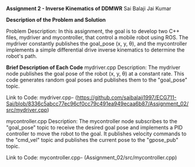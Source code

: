 **Assignment 2 - Inverse Kinematics of DDMWR**                                          Sai Balaji Jai Kumar

**Description of the Problem and Solution**  

Problem Description: In this assignment, the goal is to develop two C++ files, mydriver and mycontroller, that control a mobile robot using ROS. The mydriver constantly publishes the goal_pose (x, y, θ), and the mycontroller implements a simple differential drive inverse kinematics to determine the robot's path.

**Brief Description of Each Code**
mydriver.cpp
Description: The mydriver node publishes the goal pose of the robot (x, y, θ) at a constant rate. This code generates random goal poses and publishes them to the "goal_pose" topic.

Link to Code: mydriver.cpp- (https://github.com/saibalaji1997/ECG711-Sai/blob/8336c5abcc77ec96cf0cc79c491ea949ecaa6b87/Assignment_02/src/mydriver.cpp)   

mycontroller.cpp
Description: The mycontroller node subscribes to the "goal_pose" topic to receive the desired goal pose and implements a PID controller to move the robot to the goal. It publishes velocity commands to the "cmd_vel" topic and publishes the current pose to the "gpose_pub" topic.

Link to Code: mycontroller.cpp- (Assignment_02/src/mycontroller.cpp)


